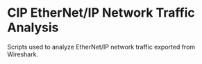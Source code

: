 # CIP EtherNet/IP Network Traffic Analysis
Scripts used to analyze EtherNet/IP network traffic exported from Wireshark.
